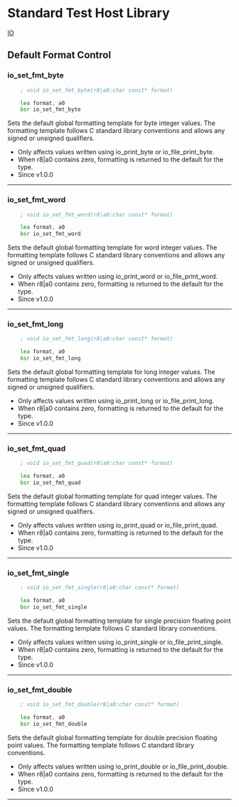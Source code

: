 
# Standard Test Host Library

[IO](./IO.md)

## Default Format Control

### io_set_fmt_byte
```asm
    ; void io_set_fmt_byte(r8|a0:char const* format)

    lea format, a0
    bsr io_set_fmt_byte
```
Sets the default global formatting template for byte integer values. The formatting template follows C standard library conventions and allows any signed or unsigned qualifiers.

- Only affects values written using io_print_byte or io_file_print_byte.
- When r8|a0 contains zero, formatting is returned to the default for the type.
- Since v1.0.0
___
### io_set_fmt_word
```asm
    ; void io_set_fmt_word(r8|a0:char const* format)

    lea format, a0
    bsr io_set_fmt_word
```
Sets the default global formatting template for word integer values. The formatting template follows C standard library conventions and allows any signed or unsigned qualifiers.

- Only affects values written using io_print_word or io_file_print_word.
- When r8|a0 contains zero, formatting is returned to the default for the type.
- Since v1.0.0
___
### io_set_fmt_long
```asm
    ; void io_set_fmt_long(r8|a0:char const* format)

    lea format, a0
    bsr io_set_fmt_long
```
Sets the default global formatting template for long integer values. The formatting template follows C standard library conventions and allows any signed or unsigned qualifiers.

- Only affects values written using io_print_long or io_file_print_long.
- When r8|a0 contains zero, formatting is returned to the default for the type.
- Since v1.0.0
___
### io_set_fmt_quad
```asm
    ; void io_set_fmt_quad(r8|a0:char const* format)

    lea format, a0
    bsr io_set_fmt_quad
```
Sets the default global formatting template for quad integer values. The formatting template follows C standard library conventions and allows any signed or unsigned qualifiers.

- Only affects values written using io_print_quad or io_file_print_quad.
- When r8|a0 contains zero, formatting is returned to the default for the type.
- Since v1.0.0
___
### io_set_fmt_single
```asm
    ; void io_set_fmt_single(r8|a0:char const* format)

    lea format, a0
    bsr io_set_fmt_single
```
Sets the default global formatting template for single precision floating point values. The formatting template follows C standard library conventions.

- Only affects values written using io_print_single or io_file_print_single.
- When r8|a0 contains zero, formatting is returned to the default for the type.
- Since v1.0.0
___
### io_set_fmt_double
```asm
    ; void io_set_fmt_double(r8|a0:char const* format)

    lea format, a0
    bsr io_set_fmt_double
```
Sets the default global formatting template for double precision floating point values. The formatting template follows C standard library conventions.

- Only affects values written using io_print_double or io_file_print_double.
- When r8|a0 contains zero, formatting is returned to the default for the type.
- Since v1.0.0
___


